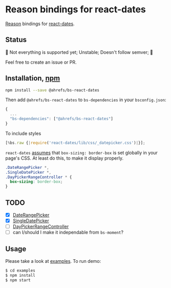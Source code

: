 # Reason bindings for react-dates

[Reason](https://reasonml.github.io/) bindings for [react-dates](https://github.com/airbnb/react-dates).

## Status

🚧 Not everything is supported yet; Unstable; Doesn't follow semver; 🚧

Feel free to create an issue or PR.

## Installation, [npm](https://www.npmjs.com/package/@ahrefs/bs-react-dates)

```sh
npm install --save @ahrefs/bs-react-dates
```

Then add `@ahrefs/bs-react-dates` to `bs-dependencies` in your `bsconfig.json`:

```js
{
  ...
  "bs-dependencies": ["@ahrefs/bs-react-dates"]
}
```

To include styles

```js
[%bs.raw {|require('react-dates/lib/css/_datepicker.css')|}];
```

`react-dates` [assumes](https://github.com/airbnb/react-dates/issues/798) that `box-sizing: border-box` is set globally in your page's CSS. At least do this, to make it display properly.

```css
.DateRangePicker *,
.SingleDatePicker *,
.DayPickerRangeController * {
  box-sizing: border-box;
}
```

## TODO

* [x] [DateRangePicker](https://github.com/airbnb/react-dates#daterangepicker)
* [x] [SingleDatePicker](https://github.com/airbnb/react-dates#singledatepicker)
* [ ] [DayPickerRangeController](https://github.com/airbnb/react-dates#daypickerrangecontroller)
* [ ] can I/should I make it independable from `bs-moment`?

## Usage

Please take a look at [examples](https://github.com/ahrefs/bs-react-dates/tree/master/examples).
To run demo:

```sh
$ cd examples
$ npm install
$ npm start
```
